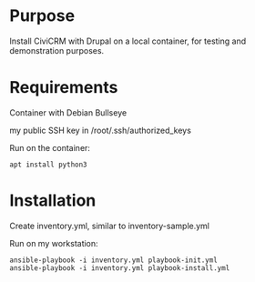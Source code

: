 Purpose
=======

Install CiviCRM with Drupal on a local container, for testing and demonstration purposes.

Requirements
============

Container with Debian Bullseye

my public SSH key in /root/.ssh/authorized_keys

Run on the container:

    apt install python3

Installation
============

Create inventory.yml, similar to inventory-sample.yml

Run on my workstation:

    ansible-playbook -i inventory.yml playbook-init.yml
    ansible-playbook -i inventory.yml playbook-install.yml